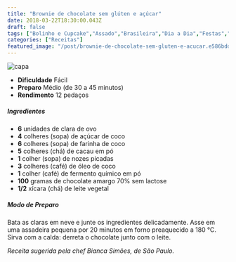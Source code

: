 ```yaml
---
title: "Brownie de chocolate sem glúten e açúcar"
date: 2018-03-22T18:30:00.043Z
draft: false
tags: ["Bolinho e Cupcake","Assado","Brasileira","Dia a Dia","Festas","Leve e Saudável","Alimentação saudável","brownie","Chocolate","receita saudável","Receitas","Receitas com chocolate","Receitas sem glúten"]
categories: ["Receitas"]
featured_image: "/post/brownie-de-chocolate-sem-gluten-e-acucar.e586bdd5.jpg"
---
```


![capa](/post/brownie-de-chocolate-sem-gluten-e-acucar.e586bdd5.jpg)

*   **Dificuldade** Fácil
*   **Preparo** Médio (de 30 a 45 minutos)
*   **Rendimento** 12 pedaços

##### Ingredientes

*   **6** unidades de clara de ovo
*   **4** colheres (sopa) de açúcar de coco
*   **6** colheres (sopa) de farinha de coco
*   **5** colheres (chá) de cacau em pó
*   **1** colher (sopa) de nozes picadas
*   **3** colheres (café) de óleo de coco
*   **1** colher (café) de fermento químico em pó
*   **100** gramas de chocolate amargo 70% sem lactose
*   **1/2** xícara (chá) de leite vegetal

##### Modo de Preparo

Bata as claras em neve e junte os ingredientes delicadamente. Asse em uma assadeira pequena por 20 minutos em forno preaquecido a 180 °C. Sirva com a calda: derreta o chocolate junto com o leite.

_Receita sugerida pela chef Bianca Simões, de São Paulo._
